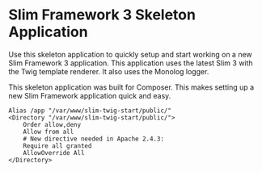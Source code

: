 # Slim Framework 3 Skeleton Application

Use this skeleton application to quickly setup and start working on a new Slim Framework 3 application. This application uses the latest Slim 3 with the Twig template renderer. It also uses the Monolog logger.

This skeleton application was built for Composer. This makes setting up a new Slim Framework application quick and easy.

```
Alias /app "/var/www/slim-twig-start/public/"
<Directory "/var/www/slim-twig-start/public/">
    Order allow,deny
    Allow from all
    # New directive needed in Apache 2.4.3:
    Require all granted
    AllowOverride All
</Directory>
```